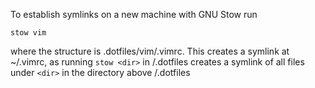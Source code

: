 To establish symlinks on a new machine with GNU Stow run

```
stow vim
```

where the structure is .dotfiles/vim/.vimrc. This creates a symlink at
~/.vimrc, as running `stow <dir>` in /.dotfiles creates a symlink of all files
under `<dir>` in the directory above /.dotfiles

